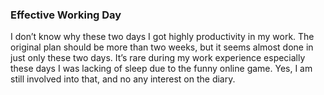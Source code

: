 ### Effective Working Day
I don’t know why these two days I got highly productivity in my work. The original plan should be more than two weeks, but it seems almost done in just only these two days. It’s rare during my work experience especially these days I was lacking of sleep due to the funny online game. Yes, I am still involved into that, and no any interest on the diary.
